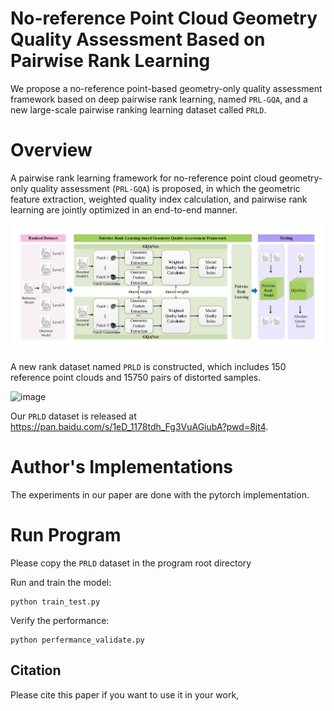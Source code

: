# No-reference Point Cloud Geometry Quality Assessment Based on Pairwise Rank Learning

We propose a no-reference point-based geometry-only quality assessment framework based on deep pairwise rank learning, named `PRL-GQA`, and a new large-scale pairwise ranking learning dataset called `PRLD`.

# Overview

A pairwise rank learning framework for no-reference point cloud geometry-only quality assessment (`PRL-GQA`) is proposed, in which the geometric feature extraction, weighted quality index calculation, and pairwise rank learning are jointly optimized in an end-to-end manner.

![image](./fig/overview.png)



A new rank dataset named `PRLD` is constructed, which includes 150 reference point clouds and 15750 pairs of distorted samples.

![image](./fig/PRLD.png)

Our `PRLD` dataset is released at https://pan.baidu.com/s/1eD_1178tdh_Fg3VuAGiubA?pwd=8jt4.

# Author's Implementations

The experiments in our paper are done with the pytorch implementation.

# Run Program

Please copy the `PRLD` dataset in the program root directory

Run and train the model:

```shell
python train_test.py
```

Verify the performance:

```she	
python perfermance_validate.py
```



## Citation

Please cite this paper if you want to use it in your work,



